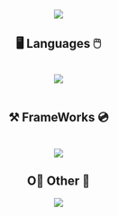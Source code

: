 <h1 align="center">
  <img src="https://readme-typing-svg.herokuapp.com/?font=Righteous&size=35&center=true&vCenter=true&width=500&height=70&duration=4000&lines=Hi+There!+👋;+I'm+Bojjan!;" />
</h1>

<h2 align="center">🖥️ Languages 🖱️</h2>
<br/>
<div align="center">
    <img src="https://skillicons.dev/icons?i=java,postgres,javascript,html,css" />
</div>
<br/>

<h2 align="Center">⚒️ FrameWorks 💿</h2>
<br/>
<div align="Center">
    <img src="https://skillicons.dev/icons?i=spring" />
</div>
<h2 align="Center">O📱 Other 🍝</h2>
<div align="Center">
    <img src="https://skillicons.dev/icons?i=idea,vscode" />
</div>

<!--
**Bojjjan/Bojjjan** is a ✨ _special_ ✨ repository because its `README.md` (this file) appears on your GitHub profile.
